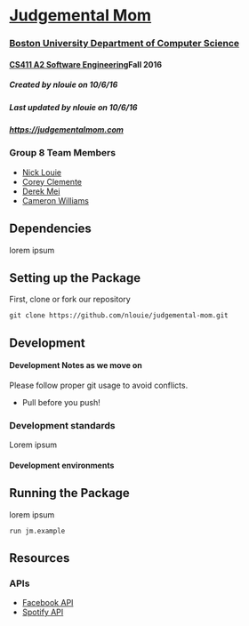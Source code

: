 # [Judgemental Mom](https://judgementalmom.com)
### [Boston University Department of Computer Science](http://www.bu.edu/cs/)
#### [CS411 A2 Software Engineering](http://sites.bu.edu/perryd/cs411-software-engineering/)Fall 2016
##### Created by nlouie on 10/6/16
##### Last updated by nlouie on 10/6/16
##### https://judgementalmom.com

### Group 8 Team Members
- [Nick Louie](mailto:nlouie@bu.edu)
- [Corey Clemente](mailto:coreycle@bu.edu)
- [Derek Mei](mailto:dmei3010@bu.edu)
- [Cameron Williams](mailto:camwill@bu.edu)

## Dependencies

lorem ipsum

## Setting up the Package

First, clone or fork our repository 

```git clone https://github.com/nlouie/judgemental-mom.git```


## Development

#### Development Notes as we move on
Please follow proper git usage to avoid conflicts. 
- Pull before you push!

### Development standards
Lorem ipsum

#### Development environments


## Running the Package

lorem ipsum

`run jm.example`

## Resources

### APIs
- [Facebook API](https://developers.facebook.com/)
- [Spotify API](https://developer.spotify.com/)

